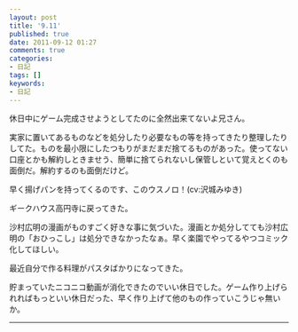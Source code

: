 ```yaml
---
layout: post
title: '9.11'
published: true
date: 2011-09-12 01:27
comments: true
categories:
- 日記
tags: []
keywords:
- 日記
---
```

休日中にゲーム完成させようとしてたのに全然出来てないよ兄さん。

実家に置いてあるものなどを処分したり必要なもの等を持ってきたり整理したりしてた。ものを最小限にしたつもりがまだまだ捨てるものがあった。使ってない口座とかも解約しときませう、簡単に捨てられないし保管しといて覚えとくのも面倒だ。解約するのも面倒だけど。

早く揚げパンを持ってくるのです、このウスノロ！(cv:沢城みゆき)

ギークハウス高円寺に戻ってきた。

沙村広明の漫画がものすごく好きな事に気づいた。漫画とか処分してても沙村広明の「おひっこし」は処分できなかったなぁ。早く楽園でやってるやつコミック化してほしい。

最近自分で作る料理がパスタばかりになってきた。

貯まっていたニコニコ動画が消化できたのでいい休日でした。ゲーム作り上げられればもっといい休日だった、早く作り上げて他のもの作っていこうじゃ無いか。

---

